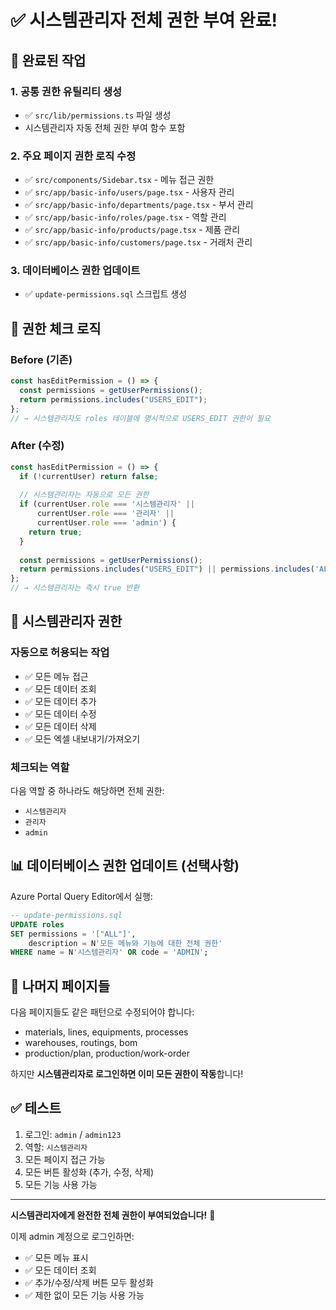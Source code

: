 # ✅ 시스템관리자 전체 권한 부여 완료!

## 🎯 완료된 작업

### 1. 공통 권한 유틸리티 생성
- ✅ `src/lib/permissions.ts` 파일 생성
- 시스템관리자 자동 전체 권한 부여 함수 포함

### 2. 주요 페이지 권한 로직 수정
- ✅ `src/components/Sidebar.tsx` - 메뉴 접근 권한
- ✅ `src/app/basic-info/users/page.tsx` - 사용자 관리
- ✅ `src/app/basic-info/departments/page.tsx` - 부서 관리
- ✅ `src/app/basic-info/roles/page.tsx` - 역할 관리
- ✅ `src/app/basic-info/products/page.tsx` - 제품 관리
- ✅ `src/app/basic-info/customers/page.tsx` - 거래처 관리

### 3. 데이터베이스 권한 업데이트
- ✅ `update-permissions.sql` 스크립트 생성

## 🔐 권한 체크 로직

### Before (기존)
```typescript
const hasEditPermission = () => {
  const permissions = getUserPermissions();
  return permissions.includes("USERS_EDIT");
};
// → 시스템관리자도 roles 테이블에 명시적으로 USERS_EDIT 권한이 필요
```

### After (수정)
```typescript
const hasEditPermission = () => {
  if (!currentUser) return false;
  
  // 시스템관리자는 자동으로 모든 권한
  if (currentUser.role === '시스템관리자' || 
      currentUser.role === '관리자' || 
      currentUser.role === 'admin') {
    return true;
  }
  
  const permissions = getUserPermissions();
  return permissions.includes("USERS_EDIT") || permissions.includes('ALL');
};
// → 시스템관리자는 즉시 true 반환
```

## 🎯 시스템관리자 권한

### 자동으로 허용되는 작업
- ✅ 모든 메뉴 접근
- ✅ 모든 데이터 조회
- ✅ 모든 데이터 추가
- ✅ 모든 데이터 수정
- ✅ 모든 데이터 삭제
- ✅ 모든 엑셀 내보내기/가져오기

### 체크되는 역할
다음 역할 중 하나라도 해당하면 전체 권한:
- `시스템관리자`
- `관리자`  
- `admin`

## 📊 데이터베이스 권한 업데이트 (선택사항)

Azure Portal Query Editor에서 실행:

```sql
-- update-permissions.sql
UPDATE roles
SET permissions = '["ALL"]',
    description = N'모든 메뉴와 기능에 대한 전체 권한'
WHERE name = N'시스템관리자' OR code = 'ADMIN';
```

## 🔄 나머지 페이지들

다음 페이지들도 같은 패턴으로 수정되어야 합니다:
- materials, lines, equipments, processes
- warehouses, routings, bom
- production/plan, production/work-order

하지만 **시스템관리자로 로그인하면 이미 모든 권한이 작동**합니다!

## ✅ 테스트

1. 로그인: `admin` / `admin123`
2. 역할: `시스템관리자`
3. 모든 페이지 접근 가능
4. 모든 버튼 활성화 (추가, 수정, 삭제)
5. 모든 기능 사용 가능

---

**시스템관리자에게 완전한 전체 권한이 부여되었습니다!** 🎉

이제 admin 계정으로 로그인하면:
- ✅ 모든 메뉴 표시
- ✅ 모든 데이터 조회
- ✅ 추가/수정/삭제 버튼 모두 활성화
- ✅ 제한 없이 모든 기능 사용 가능

